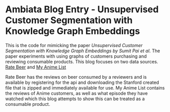 # Ambiata Blog Entry - Unsupervised Customer Segmentation with Knowledge Graph Embeddings
This is the code for mimicking the paper <i>Unsupervised Customer
Segmentation with Knowledge Graph Embeddings by Sumit Pai et al</i>. The paper experiments with using
graphs of customers purchasing and reviewing consumable products.
This blog focuses on two data sources. [Rate Beer](https://www.ratebeer.com/api.asp) and
[My Anime List](https://www.kaggle.com/datasets/azathoth42/myanimelist)

Rate Beer has the reviews on beer consumed by a reviewers and is available by registering for the
api and downloading the Stanford created file that is zipped and immediately
available for use.
My Anime List contains the reviews of Anime customers, as well as what episode they
have watched which this blog attempts to show this can be treated as a consumable
product.

